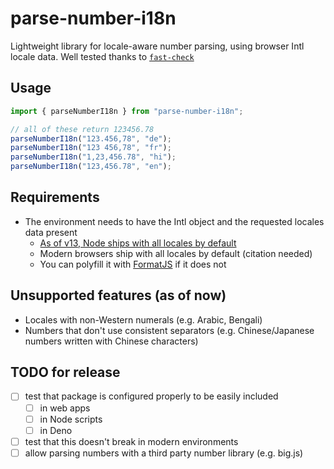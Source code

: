 # parse-number-i18n

Lightweight library for locale-aware number parsing, using browser Intl locale
data. Well tested thanks to [`fast-check`](https://github.com/dubzzz/fast-check)

## Usage

```ts
import { parseNumberI18n } from "parse-number-i18n";

// all of these return 123456.78
parseNumberI18n("123.456,78", "de");
parseNumberI18n("123 456,78", "fr");
parseNumberI18n("1,23,456.78", "hi");
parseNumberI18n("123,456.78", "en");
```

## Requirements

- The environment needs to have the Intl object and the requested locales data
  present
  - [As of v13, Node ships with all locales by
    default](https://nodejs.org/api/intl.html)
  - Modern browsers ship with all locales by default (citation needed)
  - You can polyfill it with [FormatJS](https://formatjs.io/) if it does not

## Unsupported features (as of now)

- Locales with non-Western numerals (e.g. Arabic, Bengali)
- Numbers that don't use consistent separators (e.g. Chinese/Japanese numbers
  written with Chinese characters)

## TODO for release

- [ ] test that package is configured properly to be easily included
  - [ ] in web apps
  - [ ] in Node scripts
  - [ ] in Deno
- [ ] test that this doesn't break in modern environments
- [ ] allow parsing numbers with a third party number library (e.g. big.js)
